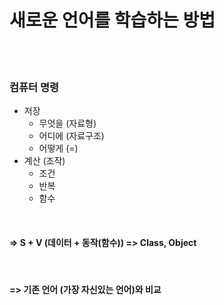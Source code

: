 # 새로운 언어를 학습하는 방법

<br>

<br>

### 컴퓨터 명령

- 저장
  - 무엇을 (자료형)
  - 어디에 (자료구조)
  - 어떻게 (=)
- 계산 (조작)
  - 조건
  - 반복
  - 함수

<br>

#### =>  S + V (데이터 + 동작(함수)) => Class, Object

<br>

#### =>  기존 언어 (가장 자신있는 언어)와 비교

<br>

<br>
